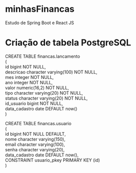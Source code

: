 # minhasFinancas
Estudo de Spring Boot e React JS


# Criação de tabela PostgreSQL
CREATE TABLE financas.lancamento  <br />
( <br />
    id bigint NOT NULL, <br />
    descricao character varying(100) NOT NULL, <br />
    mes integer NOT NULL, <br />
    ano integer NOT NULL, <br />
    valor numeric(16,2) NOT NULL, <br />
    tipo character varying(20) NOT NULL, <br />
    status character varying(20) NOT NULL, <br />
    id_usuario bigint NOT NULL, <br />
    data_cadastro date DEFAULT now() <br />
) <br />

CREATE TABLE financas.usuario <br />
( <br />
    id bigint NOT NULL DEFAULT, <br />
    nome character varying(150), <br />
    email character varying(100), <br />
    senha character varying(20), <br />
    data_cadastro date DEFAULT now(), <br />
    CONSTRAINT usuario_pkey PRIMARY KEY (id) <br />
)
